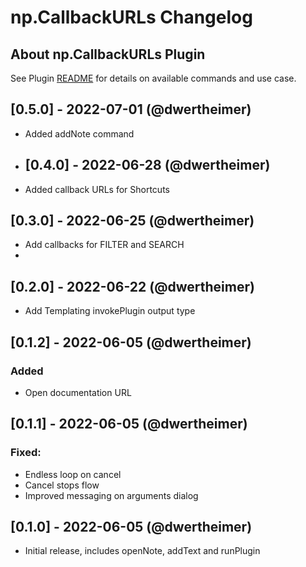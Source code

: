 # np.CallbackURLs Changelog

## About np.CallbackURLs Plugin

See Plugin [README](https://github.com/NotePlan/plugins/blob/main/np.CallbackURLs/README.md) for details on available commands and use case.

## [0.5.0] - 2022-07-01 (@dwertheimer)
- Added addNote command

- ## [0.4.0] - 2022-06-28 (@dwertheimer)
- Added callback URLs for Shortcuts

## [0.3.0] - 2022-06-25 (@dwertheimer)
- Add callbacks for FILTER and SEARCH
- 
## [0.2.0] - 2022-06-22 (@dwertheimer)
- Add Templating invokePlugin output type

## [0.1.2] - 2022-06-05 (@dwertheimer)
### Added
- Open documentation URL

## [0.1.1] - 2022-06-05 (@dwertheimer)
### Fixed:
- Endless loop on cancel
- Cancel stops flow
- Improved messaging on arguments dialog
## [0.1.0] - 2022-06-05 (@dwertheimer)
- Initial release, includes openNote, addText and runPlugin